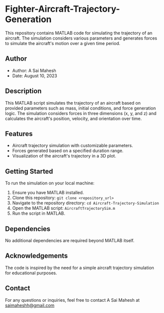 # Fighter-Aircraft-Trajectory-Generation

This repository contains MATLAB code for simulating the trajectory of an aircraft. The simulation considers various parameters and generates forces to simulate the aircraft's motion over a given time period.

## Author

- Author: A Sai Mahesh
- Date: August 10, 2023

## Description

This MATLAB script simulates the trajectory of an aircraft based on provided parameters such as mass, initial conditions, and force generation logic. The simulation considers forces in three dimensions (x, y, and z) and calculates the aircraft's position, velocity, and orientation over time.

## Features

- Aircraft trajectory simulation with customizable parameters.
- Forces generated based on a specified duration range.
- Visualization of the aircraft's trajectory in a 3D plot.

## Getting Started

To run the simulation on your local machine:

1. Ensure you have MATLAB installed.
2. Clone this repository: `git clone <repository_url>`
3. Navigate to the repository directory: `cd Aircraft-Trajectory-Simulation`
4. Open the MATLAB script: `AircraftTrajectorySim.m`
5. Run the script in MATLAB.

## Dependencies

No additional dependencies are required beyond MATLAB itself.


## Acknowledgements

The code is inspired by the need for a simple aircraft trajectory simulation for educational purposes.

## Contact

For any questions or inquiries, feel free to contact A Sai Mahesh at saimaheshh@gmail.com
